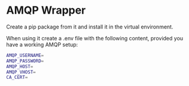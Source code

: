 # AMQP Wrapper

Create a pip package from it and install it in the virtual environment.

When using it create a .env file with the following content, provided you have a working AMQP setup:

```bash
AMQP_USERNAME=
AMQP_PASSWORD=
AMQP_HOST=
AMQP_VHOST=
CA_CERT=
```